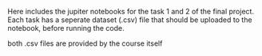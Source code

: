 Here includes the jupiter notebooks for the task 1 and 2 of the final project.
Each task has a seperate dataset (.csv) file that should be uploaded to the notebook, before running the code.

both .csv files are provided by the course itself
